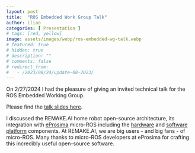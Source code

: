 ```yaml
---
layout: post
title:  "ROS Embedded Work Group Talk"
author: iliao
categories: [ Presentation ]
# tags: [red, yellow]
image: assets/images/webp/ros-embedded-wg-talk.webp
# featured: true
# hidden: true
# description: ""
# comments: false
# redirect_from:
#   - /2023/08/24/update-08-2023/
---
```


On 2/27/2024 I had the pleasure of giving an invited technical talk for the ROS Embedded Working Group.

Please find the [talk slides here]({{site.baseurl}}/assets/docs/ROS_Embedded_WG_talk_02_27_24.pdf).


I discussed the REMAKE.AI home robot open-source architecture, its integration with [eProsima](https://www.eprosima.com/) micro-ROS including the [hardware](https://makerspet.com) and [software platform](https://kaia.ai) components. At REMAKE.AI, we are big users - and big fans - of micro-ROS. Many thanks to micro-ROS developers at eProsima for crafting this incredibly useful open-source software.